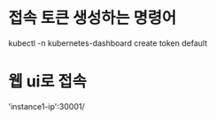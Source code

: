 # 접속 토큰 생성하는 명령어
kubectl -n kubernetes-dashboard create token default

# 웹 ui로 접속
'instance1-ip':30001/